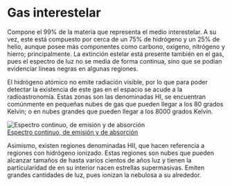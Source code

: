 # Gas interestelar

Compone el 99% de la materia que representa el medio interestelar. A su vez, este está compuesto por cerca de un 75% de hidrógeno y un 25% de helio, aunque posee más componentes como carbono, oxígeno, nitrógeno y hierro; principalmente. La extinción estelar está presente también en el gas, pues el espectro de luz no se media de forma continua, sino que se podían evidenciar líneas negras en algunas regiones.

El hidrógeno atómico no emite radiación visible, por lo que para poder detectar la existencia de este gas en el espacio se acude a la radioastronomía. Estas zonas son las denominadas HI, se encuentran comúnmente en pequeñas nubes de gas que pueden llegar a los 80 grados Kelvin; o en nubes grandes que pueden llegar a los 8000 grados Kelvin.


![Espectro continuo, de emisión y de absorción](/gohuhoproyOA/sketches/espectros_absorcion_y_emision.png)    
[Espectro continuo, de emisión y de absorción](http://elfisicoloco.blogspot.com/2012/11/espectros-atomicos-emision-y-absorcion.html)

Asimismo, existen regiones denominadas HII, que hacen referencia a regiones con hidrógeno ionizado. Estas regiones son nubes que pueden alcanzar tamaños de hasta varios cientos de años luz y tienen la particularidad de en su interior nacen estrellas supermasivas. Emiten grandes cantidades de luz, pues ionizan la nebulosa a su alrededor.
